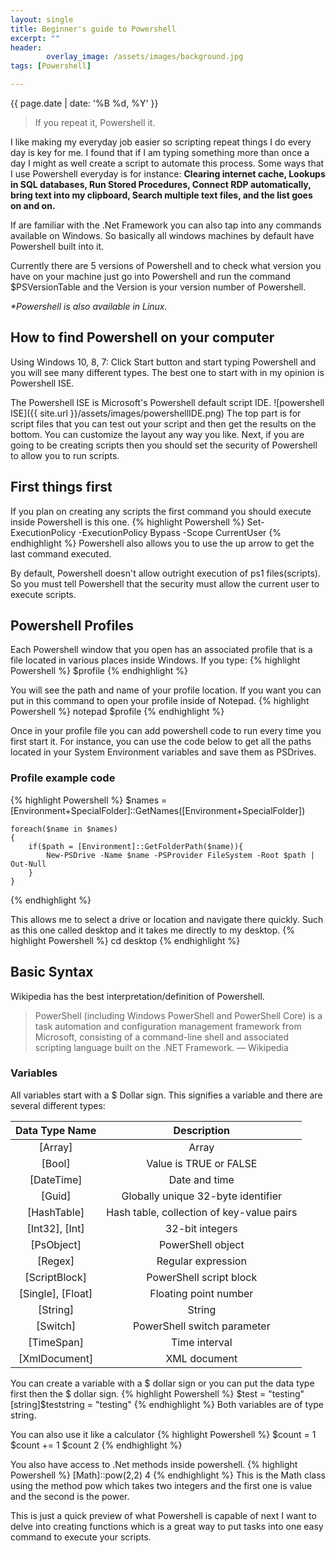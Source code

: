 ```yaml
---
layout: single
title: Beginner's guide to Powershell
excerpt: ""
header: 
        overlay_image: /assets/images/background.jpg
tags: [Powershell]

---
```

{{ page.date | date: '%B %d, %Y' }}

> If you repeat it, Powershell it.

I like making my everyday job easier so scripting repeat things I do every day is key for me. I found that if I am typing something more than once a day I might as well create a script to automate this process. 
Some ways that I use Powershell everyday is for instance: 
__Clearing internet cache, Lookups in SQL databases, Run Stored Procedures, Connect RDP automatically, bring text into my clipboard, Search multiple text files, and the list goes on and on.__

If are familiar with the .Net Framework you can also tap into any commands available on Windows. So basically all windows machines by default have Powershell built into it. 

Currently there are 5 versions of Powershell and to check what version you have on your machine just go into Powershell and run the command $PSVersionTable and the Version is your version number of Powershell.

_*Powershell is also available in Linux._

## How to find Powershell on your computer

Using Windows 10, 8, 7: 
    Click Start button and start typing Powershell and you will see many different types. The best one to start with in my opinion is Powershell ISE.

The Powershell ISE is Microsoft's Powershell default script IDE. 
![powershell ISE]({{ site.url }}/assets/images/powershellIDE.png)
The top part is for script files that you can test out your script and then get the results on the bottom. You can customize the layout any way you like. 
Next, if you are going to be creating scripts then you should set the security of Powershell to allow you to run scripts.

## First things first
If you plan on creating any scripts the first command you should execute inside Powershell is this one.
{% highlight Powershell %}
    Set-ExecutionPolicy -ExecutionPolicy Bypass -Scope CurrentUser
{% endhighlight %}
Powershell also allows you to use the up arrow to get the last command executed.

By default, Powershell doesn't allow outright execution of ps1 files(scripts). So you must tell Powershell that the security must allow the current user to execute scripts.

## Powershell Profiles
Each Powershell window that you open has an associated profile that is a file located in various places inside Windows.
If you type: 
{% highlight Powershell %}
    $profile
{% endhighlight %}

You will see the path and name of your profile location.
If you want you can put in this command to open your profile inside of Notepad.
{% highlight Powershell %}
    notepad $profile
{% endhighlight %}

Once in your profile file you can add powershell code to run every time you first start it. For instance, you can use the code below to get all the paths located in your System Environment variables and save them as PSDrives. 
### Profile example code
{% highlight Powershell %}
    $names = [Environment+SpecialFolder]::GetNames([Environment+SpecialFolder])

    foreach($name in $names)
    {
        if($path = [Environment]::GetFolderPath($name)){
            New-PSDrive -Name $name -PSProvider FileSystem -Root $path | Out-Null
        }
    }
{% endhighlight %}

This allows me to select a drive or location and navigate there quickly. Such as this one called desktop and it takes me directly to my desktop.
{% highlight Powershell %}
       cd desktop
{% endhighlight %}

## Basic Syntax
Wikipedia has the best interpretation/definition of Powershell.

> PowerShell (including Windows PowerShell and PowerShell Core) is a task automation and configuration management framework from Microsoft, consisting of a command-line shell and associated scripting language built on the .NET Framework.
&mdash; Wikipedia

### Variables
All variables start with a $ Dollar sign. This signifies a variable and there are several different types:

|Data Type Name|Description|
|:------------:|:---------:|
|[Array]       | Array     |
|[Bool]        | Value is TRUE or FALSE|
|[DateTime]    | Date and time|
|[Guid]        | Globally unique 32-byte identifier|
|[HashTable]|	Hash table, collection of key-value pairs|
|[Int32], [Int]| 32-bit integers|
|[PsObject]| PowerShell object|
|[Regex]| Regular expression|
|[ScriptBlock]|	PowerShell script block|
|[Single], [Float]|	Floating point number|
|[String]| String|
|[Switch]| PowerShell switch parameter|
|[TimeSpan]| Time interval|
|[XmlDocument]|	XML document|

You can create a variable with a $ dollar sign or you can put the data type first then the $ dollar sign.
{% highlight Powershell %}
       $test = "testing"
       [string]$teststring = "testing"
{% endhighlight %}
Both variables are of type string.

You can also use it like a calculator
{% highlight Powershell %}
       $count = 1
       $count += 1
       $count
       2
{% endhighlight %}

You also have access to .Net methods inside powershell.
{% highlight Powershell %}
       [Math]::pow(2,2)
       4
{% endhighlight %}
This is the Math class using the method pow which takes two integers and the first one is value and the second is the power.

This is just a quick preview of what Powershell is capable of next I want to delve into creating functions which is a great way to put tasks into one easy command to execute your scripts.
